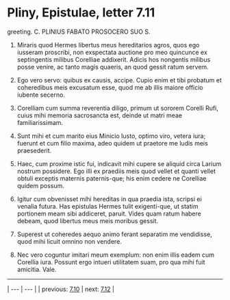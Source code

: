 # Pliny, Epistulae, letter 7.11

greeting. C. PLINIUS FABATO PROSOCERO SUO S.



1. Miraris quod Hermes libertus meus hereditarios agros, quos ego iusseram proscribi, non exspectata auctione pro meo quincunce ex septingentis milibus Corelliae addixerit. Adicis hos nongentis milibus posse venire, ac tanto magis quaeris, an quod gessit ratum servem.



2. Ego vero servo: quibus ex causis, accipe. Cupio enim et tibi probatum et coheredibus meis excusatum esse, quod me ab illis maiore officio iubente secerno.



3. Corelliam cum summa reverentia diligo, primum ut sororem Corelli Rufi, cuius mihi memoria sacrosancta est, deinde ut matri meae familiarissimam.



4. Sunt mihi et cum marito eius Minicio Iusto, optimo viro, vetera iura; fuerunt et cum filio maxima, adeo quidem ut praetore me ludis meis praesederit.



5. Haec, cum proxime istic fui, indicavit mihi cupere se aliquid circa Larium nostrum possidere. Ego illi ex praediis meis quod vellet et quanti vellet obtuli exceptis maternis paternis-que; his enim cedere ne Corelliae quidem possum.



6. Igitur cum obvenisset mihi hereditas in qua praedia ista, scripsi ei venalia futura. Has epistulas Hermes tulit exigenti-que, ut statim portionem meam sibi addiceret, paruit. Vides quam ratum habere debeam, quod libertus meus meis moribus gessit.



7. Superest ut coheredes aequo animo ferant separatim me vendidisse, quod mihi licuit omnino non vendere.



8. Nec vero coguntur imitari meum exemplum: non enim illis eadem cum Corellia iura. Possunt ergo intueri utilitatem suam, pro qua mihi fuit amicitia. Vale.



---

| --- | --- |
| previous: [7.10](../7.10/) | next: [7.12](../7.12/) |